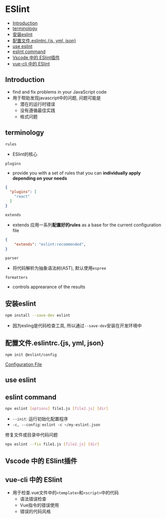 # ESlint

- [Introduction](#introduction)
- [terminology](#terminology)
- [安装eslint](#安装eslint)
- [配置文件.eslintrc.{js, yml, json}](#配置文件eslintrcjs-yml-json)
- [use eslint](#use-eslint)
- [eslint command](#eslint-command)
- [Vscode 中的 ESlint插件](#vscode-中的-eslint插件)
- [vue-cli 中的 ESlint](#vue-cli-中的-eslint)

## Introduction

- find and fix problems in your JavaScript code
- 用于帮助发现javascript中的问题, 问题可能是
  - 潜在的运行时错误
  - 没有遵循最佳实践
  - 格式问题

## terminology

`rules`

- ESlint的核心

`plugins`

- provide you with a set of rules that you can **individually apply depending on your needs**

```json
{
  "plugins": [
    "react"
  ]
}
```

`extends`

- extends 应用一系列**配置好的rules** as a base for the current configuration file

```json
{
    "extends": "eslint:recommended",
}
```

`parser`

- 将代码解析为抽象语法树(AST), 默认使用`espree`

`formatters`

- controls apprearance of the results

## 安装eslint

```bash
npm install --save-dev eslint
```

- 因为esling是代码检查工具, 所以通过`--save-dev`安装在开发环境中

## 配置文件.eslintrc.{js, yml, json}

```bash
npm init @eslint/config
```

[Configuration File](eslint-configuration-file.md)

## use eslint


## eslint command

```bash
npx eslint [options] file1.js [file2.js] [dir]
```

- `--init`: 运行初始化配置程序
- `-c, --config`: `eslint -c ~/my-eslint.json`

修复文件或目录中代码问题

```bash
npx eslint --fix file1.js [file2.js] [dir]
```

## Vscode 中的 ESlint插件

## vue-cli 中的 ESlint

- 用于检查.vue文件中的`<template>`和`<script>`中的代码
  - 语法错误检查
  - Vue指令的错误使用
  - 错误的代码风格